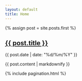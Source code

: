 ```yaml
---
layout: default
title: Home
---
```


{% assign post = site.posts.first %}

<div class="wrapper">
  <section class="post">
    <h1><a href="{{ post.url | prepend: site.baseurl }}">{{ post.title }}</a></h1>
    <p class="post-meta">{{ post.date | date: "%d/%m/%Y" }}</p>
    {{ post.content | markdownify }}
  </section>

  {% include pagination.html %}
</div>